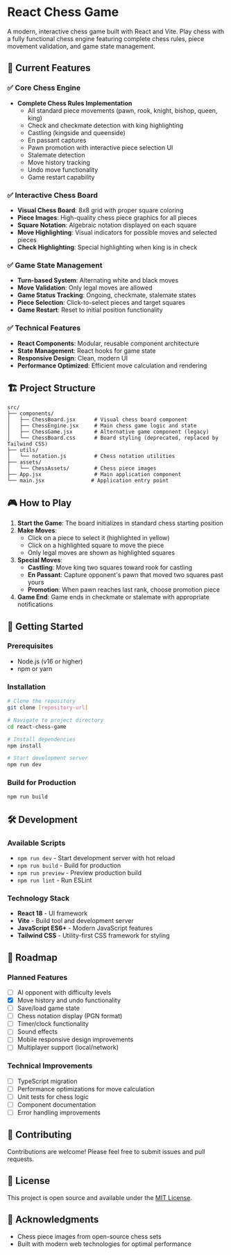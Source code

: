 # React Chess Game

A modern, interactive chess game built with React and Vite. Play chess with a fully functional chess engine featuring complete chess rules, piece movement validation, and game state management.

## 🎯 Current Features

### ✅ Core Chess Engine
- **Complete Chess Rules Implementation**
  - All standard piece movements (pawn, rook, knight, bishop, queen, king)
  - Check and checkmate detection with king highlighting
  - Castling (kingside and queenside)
  - En passant captures
  - Pawn promotion with interactive piece selection UI
  - Stalemate detection
  - Move history tracking
  - Undo move functionality
  - Game restart capability

### ✅ Interactive Chess Board
- **Visual Chess Board**: 8x8 grid with proper square coloring
- **Piece Images**: High-quality chess piece graphics for all pieces
- **Square Notation**: Algebraic notation displayed on each square
- **Move Highlighting**: Visual indicators for possible moves and selected pieces
- **Check Highlighting**: Special highlighting when king is in check

### ✅ Game State Management
- **Turn-based System**: Alternating white and black moves
- **Move Validation**: Only legal moves are allowed
- **Game Status Tracking**: Ongoing, checkmate, stalemate states
- **Piece Selection**: Click-to-select pieces and target squares
- **Game Restart**: Reset to initial position functionality

### ✅ Technical Features
- **React Components**: Modular, reusable component architecture
- **State Management**: React hooks for game state
- **Responsive Design**: Clean, modern UI
- **Performance Optimized**: Efficient move calculation and rendering

## 🏗️ Project Structure

```
src/
├── components/
│   ├── ChessBoard.jsx      # Visual chess board component
│   ├── ChessEngine.jsx     # Main chess game logic and state
│   ├── ChessGame.jsx       # Alternative game component (legacy)
│   └── ChessBoard.css      # Board styling (deprecated, replaced by Tailwind CSS)
├── utils/
│   └── notation.js         # Chess notation utilities
├── assets/
│   └── ChessAssets/        # Chess piece images
├── App.jsx                 # Main application component
└── main.jsx               # Application entry point
```

## 🎮 How to Play

1. **Start the Game**: The board initializes in standard chess starting position
2. **Make Moves**: 
   - Click on a piece to select it (highlighted in yellow)
   - Click on a highlighted square to move the piece
   - Only legal moves are shown as highlighted squares
3. **Special Moves**:
   - **Castling**: Move king two squares toward rook for castling
   - **En Passant**: Capture opponent's pawn that moved two squares past yours
   - **Promotion**: When pawn reaches last rank, choose promotion piece
4. **Game End**: Game ends in checkmate or stalemate with appropriate notifications

## 🚀 Getting Started

### Prerequisites
- Node.js (v16 or higher)
- npm or yarn

### Installation
```bash
# Clone the repository
git clone [repository-url]

# Navigate to project directory
cd react-chess-game

# Install dependencies
npm install

# Start development server
npm run dev
```

### Build for Production
```bash
npm run build
```

## 🛠️ Development

### Available Scripts
- `npm run dev` - Start development server with hot reload
- `npm run build` - Build for production
- `npm run preview` - Preview production build
- `npm run lint` - Run ESLint

### Technology Stack
- **React 18** - UI framework
- **Vite** - Build tool and development server
- **JavaScript ES6+** - Modern JavaScript features
- **Tailwind CSS** - Utility-first CSS framework for styling

## 🎯 Roadmap

### Planned Features
- [ ] AI opponent with difficulty levels
- [x] Move history and undo functionality
- [ ] Save/load game state
- [ ] Chess notation display (PGN format)
- [ ] Timer/clock functionality
- [ ] Sound effects
- [ ] Mobile responsive design improvements
- [ ] Multiplayer support (local/network)

### Technical Improvements
- [ ] TypeScript migration
- [ ] Performance optimizations for move calculation
- [ ] Unit tests for chess logic
- [ ] Component documentation
- [ ] Error handling improvements

## 🤝 Contributing

Contributions are welcome! Please feel free to submit issues and pull requests.

## 📄 License

This project is open source and available under the [MIT License](LICENSE).

## 🙏 Acknowledgments

- Chess piece images from open-source chess sets
- Built with modern web technologies for optimal performance

